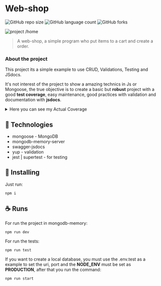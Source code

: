 # Web-shop

![GitHub repo size](https://img.shields.io/github/repo-size/yonathan-uchoa/web-shop?style=for-the-badge)
![GitHub language count](https://img.shields.io/github/languages/count/yonathan-uchoa/web-shop?style=for-the-badge)
![GitHub forks](https://img.shields.io/github/forks/yonathan-uchoa/web-shop?style=for-the-badge)

![project /home](https://github.com/yonathan-uchoa/web-shop/assets/44504264/447dd5f3-4d35-4cd6-9003-83307842c87f)

> A web-shop, a simple program who put items to a cart and create a order.

### About the project

This project its a simple example to use CRUD, Validations, Testing and JSdocs.

It's not interest of the project to show a amazing technics in Js or Mongoose, the true objective is to create a basic but **robust** project with a good **test coverage**, easy maintenance, good practices with validation and documentation with **jsdocs**.

<details>
<summary>Here you can see my Actual Coverage</summary>

![actual coverage statistics](https://github.com/yonathan-uchoa/web-shop/assets/44504264/4450943f-1e49-473c-9645-87f97426c1a2)

</details>

## 🔧 Technologies

- mongoose - MongoDB
- mongodb-memory-server
- swagger-jsdocs
- yup - validation
- jest | supertest - for testing


## 🚀 Installing

Just run:

```
npm i
```

## ☕ Runs

For run the project in mongodb-memory:

```
npm run dev
```

For run the tests:

```
npm run test
```

If you want to create a local database, you must use the .env.test as a example to set the uri, port and the **NODE_ENV** must be set as **PRODUCTION**, after that you run the command:

```
npm run start
```

